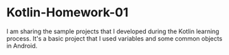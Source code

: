 # Kotlin-Homework-01
I am sharing the sample projects that I developed during the Kotlin learning process.
It's a basic project that I used variables and some common objects in Android. 
